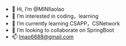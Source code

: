 - 👋 Hi, I’m @MINIlaolao
- 👀 I’m interested in coding，learning
- 🌱 I’m currently learning CSAPP，CSNetwork
- 💞️ I’m looking to collaborate on SpringBoot
- 📫 lmao6688@gmail.com

<!---
MINIlaolao/MINIlaolao is a ✨ special ✨ repository because its `README.md` (this file) appears on your GitHub profile.
You can click the Preview link to take a look at your changes.
--->
